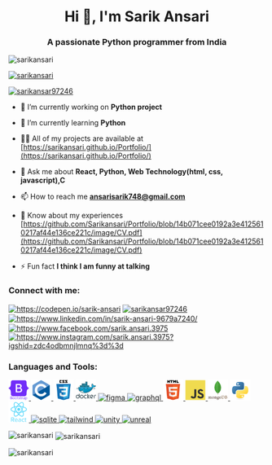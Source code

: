 <h1 align="center">Hi 👋, I'm Sarik Ansari</h1>
<h3 align="center">A passionate Python programmer from India</h3>

<p align="left"> <img src="https://komarev.com/ghpvc/?username=sarikansari&label=Profile%20views&color=0e75b6&style=flat" alt="sarikansari" /> </p>

<p align="left"> <a href="https://github.com/ryo-ma/github-profile-trophy"><img src="https://github-profile-trophy.vercel.app/?username=sarikansari" alt="sarikansari" /></a> </p>

<p align="left"> <a href="https://twitter.com/sarikansar97246" target="blank"><img src="https://img.shields.io/twitter/follow/sarikansar97246?logo=twitter&style=for-the-badge" alt="sarikansar97246" /></a> </p>

- 🔭 I’m currently working on **Python project**

- 🌱 I’m currently learning **Python**

- 👨‍💻 All of my projects are available at [https://sarikansari.github.io/Portfolio/](https://sarikansari.github.io/Portfolio/)

- 💬 Ask me about **React, Python, Web Technology(html, css, javascript),C**

- 📫 How to reach me **ansarisarik748@gmail.com**

- 📄 Know about my experiences [https://github.com/Sarikansari/Portfolio/blob/14b071cee0192a3e4125610217af44e136ce221c/image/CV.pdf](https://github.com/Sarikansari/Portfolio/blob/14b071cee0192a3e4125610217af44e136ce221c/image/CV.pdf)

- ⚡ Fun fact **I think I am funny at talking**

<h3 align="left">Connect with me:</h3>
<p align="left">
<a href="https://codepen.io/https://codepen.io/sarik-ansari" target="blank"><img align="center" src="https://raw.githubusercontent.com/rahuldkjain/github-profile-readme-generator/master/src/images/icons/Social/codepen.svg" alt="https://codepen.io/sarik-ansari" height="30" width="40" /></a>
<a href="https://twitter.com/sarikansar97246" target="blank"><img align="center" src="https://raw.githubusercontent.com/rahuldkjain/github-profile-readme-generator/master/src/images/icons/Social/twitter.svg" alt="sarikansar97246" height="30" width="40" /></a>
<a href="https://linkedin.com/in/https://www.linkedin.com/in/sarik-ansari-9679a7240/" target="blank"><img align="center" src="https://raw.githubusercontent.com/rahuldkjain/github-profile-readme-generator/master/src/images/icons/Social/linked-in-alt.svg" alt="https://www.linkedin.com/in/sarik-ansari-9679a7240/" height="30" width="40" /></a>
<a href="https://fb.com/https://www.facebook.com/sarik.ansari.3975" target="blank"><img align="center" src="https://raw.githubusercontent.com/rahuldkjain/github-profile-readme-generator/master/src/images/icons/Social/facebook.svg" alt="https://www.facebook.com/sarik.ansari.3975" height="30" width="40" /></a>
<a href="https://instagram.com/https://www.instagram.com/sarik.ansari.3975?igshid=zdc4odbmnjlmnq%3d%3d" target="blank"><img align="center" src="https://raw.githubusercontent.com/rahuldkjain/github-profile-readme-generator/master/src/images/icons/Social/instagram.svg" alt="https://www.instagram.com/sarik.ansari.3975?igshid=zdc4odbmnjlmnq%3d%3d" height="30" width="40" /></a>
</p>

<h3 align="left">Languages and Tools:</h3>
<p align="left"> <a href="https://getbootstrap.com" target="_blank" rel="noreferrer"> <img src="https://raw.githubusercontent.com/devicons/devicon/master/icons/bootstrap/bootstrap-plain-wordmark.svg" alt="bootstrap" width="40" height="40"/> </a> <a href="https://www.cprogramming.com/" target="_blank" rel="noreferrer"> <img src="https://raw.githubusercontent.com/devicons/devicon/master/icons/c/c-original.svg" alt="c" width="40" height="40"/> </a> <a href="https://www.w3schools.com/css/" target="_blank" rel="noreferrer"> <img src="https://raw.githubusercontent.com/devicons/devicon/master/icons/css3/css3-original-wordmark.svg" alt="css3" width="40" height="40"/> </a> <a href="https://www.docker.com/" target="_blank" rel="noreferrer"> <img src="https://raw.githubusercontent.com/devicons/devicon/master/icons/docker/docker-original-wordmark.svg" alt="docker" width="40" height="40"/> </a> <a href="https://www.figma.com/" target="_blank" rel="noreferrer"> <img src="https://www.vectorlogo.zone/logos/figma/figma-icon.svg" alt="figma" width="40" height="40"/> </a> <a href="https://graphql.org" target="_blank" rel="noreferrer"> <img src="https://www.vectorlogo.zone/logos/graphql/graphql-icon.svg" alt="graphql" width="40" height="40"/> </a> <a href="https://www.w3.org/html/" target="_blank" rel="noreferrer"> <img src="https://raw.githubusercontent.com/devicons/devicon/master/icons/html5/html5-original-wordmark.svg" alt="html5" width="40" height="40"/> </a> <a href="https://developer.mozilla.org/en-US/docs/Web/JavaScript" target="_blank" rel="noreferrer"> <img src="https://raw.githubusercontent.com/devicons/devicon/master/icons/javascript/javascript-original.svg" alt="javascript" width="40" height="40"/> </a> <a href="https://www.mongodb.com/" target="_blank" rel="noreferrer"> <img src="https://raw.githubusercontent.com/devicons/devicon/master/icons/mongodb/mongodb-original-wordmark.svg" alt="mongodb" width="40" height="40"/> </a> <a href="https://www.python.org" target="_blank" rel="noreferrer"> <img src="https://raw.githubusercontent.com/devicons/devicon/master/icons/python/python-original.svg" alt="python" width="40" height="40"/> </a> <a href="https://reactjs.org/" target="_blank" rel="noreferrer"> <img src="https://raw.githubusercontent.com/devicons/devicon/master/icons/react/react-original-wordmark.svg" alt="react" width="40" height="40"/> </a> <a href="https://www.sqlite.org/" target="_blank" rel="noreferrer"> <img src="https://www.vectorlogo.zone/logos/sqlite/sqlite-icon.svg" alt="sqlite" width="40" height="40"/> </a> <a href="https://tailwindcss.com/" target="_blank" rel="noreferrer"> <img src="https://www.vectorlogo.zone/logos/tailwindcss/tailwindcss-icon.svg" alt="tailwind" width="40" height="40"/> </a> <a href="https://unity.com/" target="_blank" rel="noreferrer"> <img src="https://www.vectorlogo.zone/logos/unity3d/unity3d-icon.svg" alt="unity" width="40" height="40"/> </a> <a href="https://unrealengine.com/" target="_blank" rel="noreferrer"> <img src="https://raw.githubusercontent.com/kenangundogan/fontisto/036b7eca71aab1bef8e6a0518f7329f13ed62f6b/icons/svg/brand/unreal-engine.svg" alt="unreal" width="40" height="40"/> </a> </p>

<p><img align="left" src="https://github-readme-stats.vercel.app/api/top-langs?username=sarikansari&show_icons=true&locale=en&layout=compact" alt="sarikansari" /></p>

<p>&nbsp;<img align="center" src="https://github-readme-stats.vercel.app/api?username=sarikansari&show_icons=true&locale=en" alt="sarikansari" /></p>

<p><img align="center" src="https://github-readme-streak-stats.herokuapp.com/?user=sarikansari&" alt="sarikansari" /></p>
